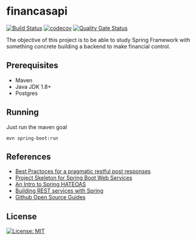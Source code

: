 # financasapi

[![Build Status](https://travis-ci.org/emerson-matos/financasapi.svg?branch=master)](https://travis-ci.org/emerson-matos/financasapi)
[![codecov](https://codecov.io/gh/emerson-matos/financasapi/branch/master/graph/badge.svg)](https://codecov.io/gh/emerson-matos/financasapi)
[![Quality Gate Status](https://sonarcloud.io/api/project_badges/measure?project=emerson-matos_financasapi&metric=alert_status)](https://sonarcloud.io/dashboard?id=emerson-matos_financasapi)

The objective of this project is to be able to study Spring Framework with something concrete building a backend to make financial control.

## Prerequisites

* Maven
* Java JDK 1.8+
* Postgres

## Running

Just run the maven goal

```
mvn spring-boot:run
```

## References

* [Best Practoces for a pragmatic restful post responses](https://www.vinaysahni.com/best-practices-for-a-pragmatic-restful-api#useful-post-responses)
* [Project Skeleton for Spring Boot Web Services](https://github.com/leanstacks/skeleton-ws-spring-boot)
* [An Intro to Spring HATEOAS](https://www.baeldung.com/spring-hateoas-tutorial)
* [Building REST services with Spring](https://spring.io/guides/tutorials/rest/)
* [Github Open Source Guides](https://opensource.guide/)

## License

[![License: MIT](https://img.shields.io/badge/License-MIT-yellow.svg)](https://opensource.org/licenses/MIT)
